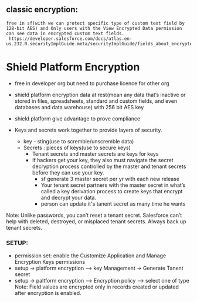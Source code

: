 ## classic encryption: 
```
free in sf(with we can protect specific type of custom text field by 128-bit AES) and Only users with the View Encrypted Data permission can see data in encrypted custom text fields.
 https://developer.salesforce.com/docs/atlas.en-us.232.0.securityImplGuide.meta/securityImplGuide/fields_about_encrypted_fields.htm
```

# Shield Platform Encryption
- free in developer org but need to purchase licence for other org


- shield platform encryption data at rest(mean any data that’s inactive or stored in files, spreadsheets, standard and custom fields, and even databases and data warehouse) with 256 bit AES key
- shield platform give advantage to prove compliance

- Keys and secrets work together to provide layers of security. 
	- key - sting(use to scremble/unscremble data)
	- Secrets : pieces of keys(use to secure keys)
		- Tenant secrets and master secrets are keys for keys 
		- If hackers get your key, they also must navigate the secret decryption process controlled by the master and tenant secrets before they can use your key.
			- sf generate 3 master secret per yr with each new release
			- Your tenant secret partners with the master secret in what’s called a key derivation process to create keys that encrypt and decrypt your data.
			- person can update it's tanent secret as many time he wants

Note: Unlike passwords, you can’t reset a tenant secret. Salesforce can’t help with deleted, destroyed, or misplaced tenant secrets. Always back up tenant secrets.

### SETUP:
- permission set: enable the Customize Application and Manage Encryption Keys permissions
- setup -> platform encryption --> key Management -> Generate Tanent secret
- setup -> paltform encryption --> Encryption policy --> select one of type
Note:  Field values are encrypted only in records created or updated after encryption is enabled.

